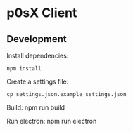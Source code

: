 # p0sX Client

## Development

Install dependencies:

    npm install

Create a settings file:

    cp settings.json.example settings.json

Build:
    npm run build

Run electron:
    npm run electron


